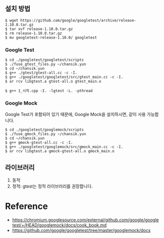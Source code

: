 ## 설치 방법
```
$ wget https://github.com/google/googletest/archive/release-1.10.0.tar.gz
$ tar xvf release-1.10.0.tar.gz
$ rm release-1.10.0.tar.gz
$ mv googletest-release-1.10.0/ googletest
```
### Google Test
```
$ cd ./googletest/googletest/scripts
$ ./fuse_gtest_files.py ~/chansik.yun
$ cd ~/chansik.yun
$ g++ ./gtest/gtest-all.cc -c -I.
$ g++ ./googletest/googletest/src/gtest_main.cc -c -I.
$ ar rcv libgtest.a gtest-all.o gtest_main.o

$ g++ 1_시작.cpp -I. -lgtest -L. -pthread
```
### Google Mock
 Google Test가 포함되어 있기 때문에, Google Mock을 설치하시면, 같이 사용 가능합니다.
```
$ cd ./googletest/googlemock/scripts
$ ./fuse_gmock_files.py ~/chansik.yun
$ cd ~/chansik.yun
$ g++ gmock-gtest-all.cc -c -I.
$ g++ ./googletest/googlemock/src/gmock_main.cc -c -I.
$ ar rcv libgtest.a gmock-gtest-all.o gmock_main.o
```




## 라이브러리
1. 동적
2. 정적: gtest는 정적 라이브러리를 권장합니다.

# Reference
- https://chromium.googlesource.com/external/github.com/google/googletest/+/HEAD/googlemock/docs/cook_book.md
- https://github.com/google/googletest/tree/master/googlemock/docs
